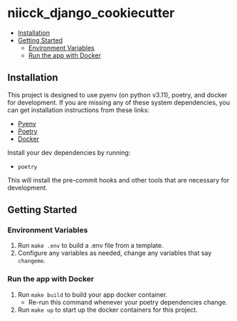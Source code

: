 # niicck_django_cookiecutter

- [Installation](#installation)
- [Getting Started](#getting-started)
  - [Environment Variables](#environment-variables)
  - [Run the app with Docker](#run-the-app-with-docker)

## Installation

This project is designed to use pyenv (on python v3.11), poetry, and docker for development. If you are missing any of these system dependencies, you can get installation instructions from these links:

- [Pyenv](https://github.com/pyenv/pyenv#installation)
- [Poetry](https://python-poetry.org/docs/)
- [Docker](https://docs.docker.com/get-docker/)

Install your dev dependencies by running:
- `poetry`

This will install the pre-commit hooks and other tools that are necessary for development.

## Getting Started

### Environment Variables
1. Run `make .env` to build a .env file from a template.
2. Configure any variables as needed, change any variables that say `changeme`.

### Run the app with Docker
1. Run `make build` to build your app docker container.
   - Re-run this command whenever your poetry dependencies change.
2. Run `make up` to start up the docker containers for this project.
